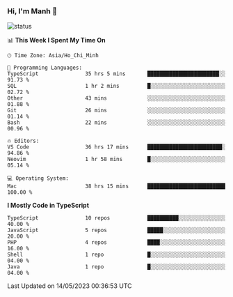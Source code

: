 ### Hi, I'm Manh 👋

![status](https://badge.stateful.com/manhhn01/status.svg)

<!--START_SECTION:waka-->
📊 **This Week I Spent My Time On** 

```text
🕑︎ Time Zone: Asia/Ho_Chi_Minh

💬 Programming Languages: 
TypeScript               35 hrs 5 mins       ███████████████████████░░   91.73 % 
SQL                      1 hr 2 mins         █░░░░░░░░░░░░░░░░░░░░░░░░   02.72 % 
Other                    43 mins             ░░░░░░░░░░░░░░░░░░░░░░░░░   01.88 % 
Git                      26 mins             ░░░░░░░░░░░░░░░░░░░░░░░░░   01.14 % 
Bash                     22 mins             ░░░░░░░░░░░░░░░░░░░░░░░░░   00.96 % 

🔥 Editors: 
VS Code                  36 hrs 17 mins      ████████████████████████░   94.86 % 
Neovim                   1 hr 58 mins        █░░░░░░░░░░░░░░░░░░░░░░░░   05.14 % 

💻 Operating System: 
Mac                      38 hrs 15 mins      █████████████████████████   100.00 % 
```

**I Mostly Code in TypeScript** 

```text
TypeScript               10 repos            ██████████░░░░░░░░░░░░░░░   40.00 % 
JavaScript               5 repos             █████░░░░░░░░░░░░░░░░░░░░   20.00 % 
PHP                      4 repos             ████░░░░░░░░░░░░░░░░░░░░░   16.00 % 
Shell                    1 repo              █░░░░░░░░░░░░░░░░░░░░░░░░   04.00 % 
Java                     1 repo              █░░░░░░░░░░░░░░░░░░░░░░░░   04.00 % 
```




 Last Updated on 14/05/2023 00:36:53 UTC
<!--END_SECTION:waka-->
